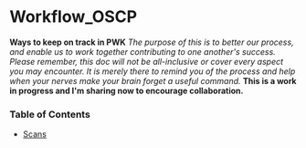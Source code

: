 # Workflow_OSCP
**Ways to keep on track in PWK**  _The purpose of this is to better our process, and enable us to work together contributing to one another's success. Please remember, this doc will not be all-inclusive or cover every aspect you may encounter. It is merely there to remind you of the process and help when your nerves make your brain forget a useful command._ **This is a work in progress and I'm sharing now to encourage collaboration.**

### Table of Contents

- [Scans](Workflow_OSCP/scans.md)
